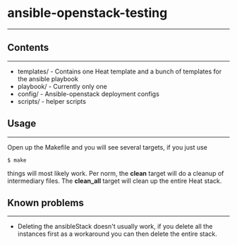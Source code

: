 # ansible-openstack-testing
---

## Contents
---

* templates/ - Contains one Heat template and a bunch of templates for the ansible playbook
* playbook/ - Currently only one
* config/ - Ansible-openstack deployment configs 
* scripts/ - helper scripts
## Usage
---

Open up the Makefile and you will see several targets, if you just use

` $ make `

things will most likely work. Per norm, the **clean** target will do a cleanup of intermediary files. The **clean_all** target will clean up the entire Heat stack. 

## Known problems
---

* Deleting the ansibleStack doesn't usually work, if you delete all the instances first as a workaround you can then delete the entire stack.
